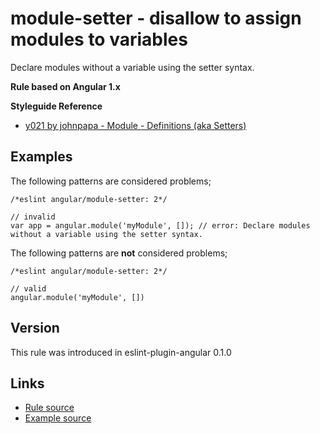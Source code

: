 <!-- WARNING: Generated documentation. Edit docs and examples in the rule and examples file ('rules/module-setter.js', 'examples/module-setter.js'). -->

# module-setter - disallow to assign modules to variables

Declare modules without a variable using the setter syntax.

**Rule based on Angular 1.x**

**Styleguide Reference**

* [y021 by johnpapa - Module - Definitions (aka Setters)](https://github.com/johnpapa/angular-styleguide/blob/master/a1/README.md#style-y021)

## Examples

The following patterns are considered problems;

    /*eslint angular/module-setter: 2*/

    // invalid
    var app = angular.module('myModule', []); // error: Declare modules without a variable using the setter syntax.

The following patterns are **not** considered problems;

    /*eslint angular/module-setter: 2*/

    // valid
    angular.module('myModule', [])

## Version

This rule was introduced in eslint-plugin-angular 0.1.0

## Links

* [Rule source](../rules/module-setter.js)
* [Example source](../examples/module-setter.js)
